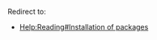 Redirect to:

*   [Help:Reading#Installation of packages](/index.php/Help:Reading#Installation_of_packages "Help:Reading")